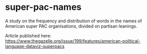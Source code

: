 # super-pac-names
A study on the frequency and distribution of words in the names of American super PAC organisations, divided on partisan leanings.

Article published here: https://www.thegazelle.org/issue/199/features/american-political-language-dataviz-superpacs